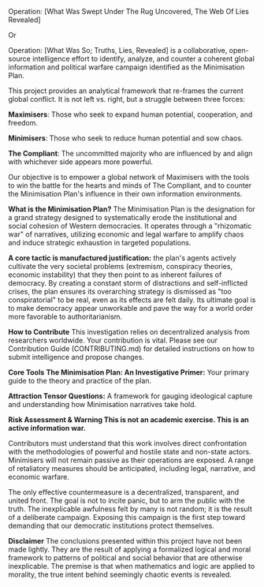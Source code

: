 Operation: [What Was Swept Under The Rug Uncovered, The Web Of Lies Revealed]

Or

Operation: [What Was So; Truths, Lies, Revealed] is a collaborative, open-source intelligence effort to identify, analyze, and counter a coherent global information and political warfare campaign identified as the Minimisation Plan.

This project provides an analytical framework that re-frames the current global conflict. It is not left vs. right, but a struggle between three forces:

**Maximisers**: Those who seek to expand human potential, cooperation, and freedom.

**Minimisers**: Those who seek to reduce human potential and sow chaos.

**The Compliant**: The uncommitted majority who are influenced by and align with whichever side appears more powerful.

Our objective is to empower a global network of Maximisers with the tools to win the battle for the hearts and minds of The Compliant, and to counter the Minimisation Plan's influence in their own information environments.

**What is the Minimisation Plan?**
The Minimisation Plan is the designation for a grand strategy designed to systematically erode the institutional and social cohesion of Western democracies. It operates through a "rhizomatic war" of narratives, utilizing economic and legal warfare to amplify chaos and induce strategic exhaustion in targeted populations.

**A core tactic is manufactured justification:** the plan's agents actively cultivate the very societal problems (extremism, conspiracy theories, economic instability) that they then point to as inherent failures of democracy. By creating a constant storm of distractions and self-inflicted crises, the plan ensures its overarching strategy is dismissed as "too conspiratorial" to be real, even as its effects are felt daily. Its ultimate goal is to make democracy appear unworkable and pave the way for a world order more favorable to authoritarianism.

**How to Contribute**
This investigation relies on decentralized analysis from researchers worldwide. Your contribution is vital. Please see our Contribution Guide (CONTRIBUTING.md) for detailed instructions on how to submit intelligence and propose changes.

**Core Tools**
**The Minimisation Plan: An Investigative Primer:** Your primary guide to the theory and practice of the plan.

**Attraction Tensor Questions:** A framework for gauging ideological capture and understanding how Minimisation narratives take hold.

**Risk Assessment & Warning
This is not an academic exercise. This is an active information war.**

Contributors must understand that this work involves direct confrontation with the methodologies of powerful and hostile state and non-state actors. Minimisers will not remain passive as their operations are exposed. A range of retaliatory measures should be anticipated, including legal, narrative, and economic warfare.

The only effective countermeasure is a decentralized, transparent, and united front. The goal is not to incite panic, but to arm the public with the truth. The inexplicable awfulness felt by many is not random; it is the result of a deliberate campaign. Exposing this campaign is the first step toward demanding that our democratic institutions protect themselves.

**Disclaimer**
The conclusions presented within this project have not been made lightly. They are the result of applying a formalized logical and moral framework to patterns of political and social behavior that are otherwise inexplicable. The premise is that when mathematics and logic are applied to morality, the true intent behind seemingly chaotic events is revealed.
